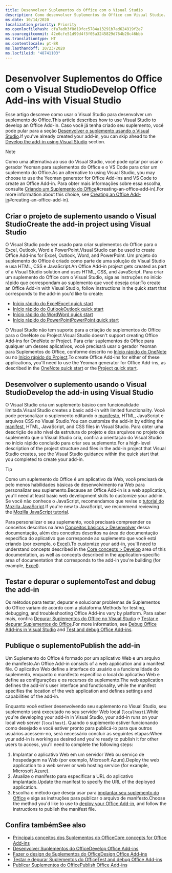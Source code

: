 ```yaml
---
title: Desenvolver Suplementos do Office com o Visual Studio
description: Como desenvolver Suplementos do Office com Visual Studio.
ms.date: 10/14/2020
localization_priority: Priority
ms.openlocfilehash: cfa7adb3f8d19fcc5784a13291b7ad624919f2e7
ms.sourcegitcommit: 42e6cfe51d99d4f3f05a3245829d764b28c46bbb
ms.translationtype: HT
ms.contentlocale: pt-BR
ms.lasthandoff: 10/23/2020
ms.locfileid: "48741103"
---
```

# <a name="develop-office-add-ins-with-visual-studio"></a><span data-ttu-id="8cfad-103">Desenvolver Suplementos do Office com o Visual Studio</span><span class="sxs-lookup"><span data-stu-id="8cfad-103">Develop Office Add-ins with Visual Studio</span></span>

<span data-ttu-id="8cfad-104">Esse artigo descreve como usar o Visual Studio para desenvolver um suplemento do Office.</span><span class="sxs-lookup"><span data-stu-id="8cfad-104">This article describes how to use Visual Studio to develop an Office Add-in.</span></span> <span data-ttu-id="8cfad-105">Caso você já tenha criado seu suplemento, você pode pular para a seção [Desenvolver o suplemento usando o Visual Studio](#develop-the-add-in-using-visual-studio).</span><span class="sxs-lookup"><span data-stu-id="8cfad-105">If you've already created your add-in, you can skip ahead to the [Develop the add-in using Visual Studio](#develop-the-add-in-using-visual-studio) section.</span></span>

> [!NOTE]
> <span data-ttu-id="8cfad-106">Como uma alternativa ao uso do Visual Studio, você pode optar por usar o gerador Yeoman para suplementos do Office e o VS Code para criar um suplemento do Office.</span><span class="sxs-lookup"><span data-stu-id="8cfad-106">As an alternative to using Visual Studio, you may choose to use the Yeoman generator for Office Add-ins and VS Code to create an Office Add-in.</span></span> <span data-ttu-id="8cfad-107">Para obter mais informações sobre essa escolha, consulte [Criando um Suplemento do Office](../develop/develop-overview.md)#creating-an-office-add-in).</span><span class="sxs-lookup"><span data-stu-id="8cfad-107">For more information about this choice, see [Creating an Office Add-in](../develop/develop-overview.md)#creating-an-office-add-in).</span></span>

## <a name="create-the-add-in-project-using-visual-studio"></a><span data-ttu-id="8cfad-108">Criar o projeto de suplemento usando o Visual Studio</span><span class="sxs-lookup"><span data-stu-id="8cfad-108">Create the add-in project using Visual Studio</span></span>

<span data-ttu-id="8cfad-109">O Visual Studio pode ser usado para criar suplementos do Office para o Excel, Outlook, Word e PowerPoint.</span><span class="sxs-lookup"><span data-stu-id="8cfad-109">Visual Studio can be used to create Office Add-ins for Excel, Outlook, Word, and PowerPoint.</span></span> <span data-ttu-id="8cfad-110">Um projeto do suplemento do Office é criado como parte de uma solução do Visual Studio e usa HTML, CSS e JavaScript.</span><span class="sxs-lookup"><span data-stu-id="8cfad-110">An Office Add-in project gets created as part of a Visual Studio solution and uses HTML, CSS, and JavaScript.</span></span> <span data-ttu-id="8cfad-111">Para criar um suplemento do Office com o Visual Studio, siga as instruções no início rápido que correspondam ao suplemento que você deseja criar:</span><span class="sxs-lookup"><span data-stu-id="8cfad-111">To create an Office Add-in with Visual Studio, follow instructions in the quick start that corresponds to the add-in you'd like to create:</span></span>

- [<span data-ttu-id="8cfad-112">Início rápido do Excel</span><span class="sxs-lookup"><span data-stu-id="8cfad-112">Excel quick start</span></span>](../quickstarts/excel-quickstart-jquery.md?tabs=visualstudio)
- [<span data-ttu-id="8cfad-113">Início rápido do Outlook</span><span class="sxs-lookup"><span data-stu-id="8cfad-113">Outlook quick start</span></span>](../quickstarts/outlook-quickstart.md?tabs=visualstudio)
- [<span data-ttu-id="8cfad-114">Início rápido do Word</span><span class="sxs-lookup"><span data-stu-id="8cfad-114">Word quick start</span></span>](../quickstarts/word-quickstart.md?tabs=visualstudio)
- [<span data-ttu-id="8cfad-115">Início rápido do PowerPoint</span><span class="sxs-lookup"><span data-stu-id="8cfad-115">PowerPoint quick start</span></span>](../quickstarts/powerpoint-quickstart.md?tabs=visualstudio)

<span data-ttu-id="8cfad-116">O Visual Studio não tem suporte para a criação de suplementos do Office para o OneNote ou Project.</span><span class="sxs-lookup"><span data-stu-id="8cfad-116">Visual Studio doesn't support creating Office Add-ins for OneNote or Project.</span></span> <span data-ttu-id="8cfad-117">Para criar suplementos do Office para qualquer um desses aplicativos, você precisará usar o gerador Yeoman para Suplementos do Office, conforme descrito no [Início rápido do OneNote](../quickstarts/onenote-quickstart.md) ou no [Início rápido do Project](../quickstarts/project-quickstart.md).</span><span class="sxs-lookup"><span data-stu-id="8cfad-117">To create Office Add-ins for either of these applications, you'll need to use the Yeoman generator for Office Add-ins, as described in the [OneNote quick start](../quickstarts/onenote-quickstart.md) or the [Project quick start](../quickstarts/project-quickstart.md).</span></span>

## <a name="develop-the-add-in-using-visual-studio"></a><span data-ttu-id="8cfad-118">Desenvolver o suplemento usando o Visual Studio</span><span class="sxs-lookup"><span data-stu-id="8cfad-118">Develop the add-in using Visual Studio</span></span>

<span data-ttu-id="8cfad-119">O Visual Studio cria um suplemento básico com funcionalidade limitada.</span><span class="sxs-lookup"><span data-stu-id="8cfad-119">Visual Studio creates a basic add-in with limited functionality.</span></span> <span data-ttu-id="8cfad-120">Você pode personalizar o suplemento editando o [manifesto](add-in-manifests.md), HTML, JavaScript e arquivos CSS no Visual Studio.</span><span class="sxs-lookup"><span data-stu-id="8cfad-120">You can customize the add-in by editing the [manifest](add-in-manifests.md), HTML, JavaScript, and CSS files in Visual Studio.</span></span> <span data-ttu-id="8cfad-121">Para obter uma descrição de alto nível da estrutura do projeto e dos arquivos no projeto de suplemento que o Visual Studio cria, confira a orientação do Visual Studio no início rápido concluído para criar seu suplemento.</span><span class="sxs-lookup"><span data-stu-id="8cfad-121">For a high-level description of the project structure and files in the add-in project that Visual Studio creates, see the Visual Studio guidance within the quick start that you completed to create your add-in.</span></span> 

> [!TIP]
> <span data-ttu-id="8cfad-122">Como um suplemento do Office é um aplicativo da Web, você precisará de pelo menos habilidades básicas de desenvolvimento na Web para personalizar seu suplemento.</span><span class="sxs-lookup"><span data-stu-id="8cfad-122">Because an Office Add-in is a web application, you'll need at least basic web development skills to customize your add-in.</span></span> <span data-ttu-id="8cfad-123">Se você não conhece o JavaScript, recomendamos que revise o [tutorial do Mozilla JavaScript](https://developer.mozilla.org/docs/Web/JavaScript/Guide/Introduction).</span><span class="sxs-lookup"><span data-stu-id="8cfad-123">If you're new to JavaScript, we recommend reviewing the [Mozilla JavaScript tutorial](https://developer.mozilla.org/docs/Web/JavaScript/Guide/Introduction).</span></span>

<span data-ttu-id="8cfad-124">Para personalizar o seu suplemento, você precisará compreender os conceitos descritos na área [Conceitos básicos > Desenvolver](develop-overview.md) dessa documentação, além dos conceitos descritos na área de documentação específica do aplicativo que corresponde ao suplemento que você está criando (por exemplo, o [Excel](../excel/index.yml)).</span><span class="sxs-lookup"><span data-stu-id="8cfad-124">To customize your add-in, you'll need to understand concepts described in the [Core concepts > Develop](develop-overview.md) area of this documentation, as well as concepts described in the application-specific area of documentation that corresponds to the add-in you're building (for example, [Excel](../excel/index.yml)).</span></span> 

## <a name="test-and-debug-the-add-in"></a><span data-ttu-id="8cfad-125">Testar e depurar o suplemento</span><span class="sxs-lookup"><span data-stu-id="8cfad-125">Test and debug the add-in</span></span>

<span data-ttu-id="8cfad-126">Os métodos para testar, depurar e solucionar problemas de Suplementos do Office variam de acordo com a plataforma.</span><span class="sxs-lookup"><span data-stu-id="8cfad-126">Methods for testing, debugging, and troubleshooting Office Add-ins vary by platform.</span></span> <span data-ttu-id="8cfad-127">Para saber mais, confira [Depurar Suplementos do Office no Visual Studio](debug-office-add-ins-in-visual-studio.md) e [Testar e depurar Suplementos do Office](../testing/test-debug-office-add-ins.md).</span><span class="sxs-lookup"><span data-stu-id="8cfad-127">For more information, see [Debug Office Add-ins in Visual Studio](debug-office-add-ins-in-visual-studio.md) and [Test and debug Office Add-ins](../testing/test-debug-office-add-ins.md).</span></span>

## <a name="publish-the-add-in"></a><span data-ttu-id="8cfad-128">Publique o suplemento</span><span class="sxs-lookup"><span data-stu-id="8cfad-128">Publish the add-in</span></span>

<span data-ttu-id="8cfad-129">Um Suplemento do Office é formado por um aplicativo Web e um arquivo de manifesto.</span><span class="sxs-lookup"><span data-stu-id="8cfad-129">An Office Add-in consists of a web application and a manifest file.</span></span> <span data-ttu-id="8cfad-130">O aplicativo Web define a interface do usuário e a funcionalidade do suplemento, enquanto o manifesto especifica o local do aplicativo Web e define as configurações e os recursos do suplemento.</span><span class="sxs-lookup"><span data-stu-id="8cfad-130">The web application defines the add-in's user interface and functionality, while the manifest specifies the location of the web application and defines settings and capabilities of the add-in.</span></span>

<span data-ttu-id="8cfad-131">Enquanto você estiver desenvolvendo seu suplemento no Visual Studio, seu suplemento será executado no seu servidor Web local (`localhost`).</span><span class="sxs-lookup"><span data-stu-id="8cfad-131">While you're developing your add-in in Visual Studio, your add-in runs on your local web server (`localhost`).</span></span> <span data-ttu-id="8cfad-132">Quando o suplemento estiver funcionando como desejado e você estiver pronto para publicá-lo para que outros usuários acessem-no, será necessário concluir as seguintes etapas:</span><span class="sxs-lookup"><span data-stu-id="8cfad-132">When your add-in is working as desired and you're ready to publish it for other users to access, you'll need to complete the following steps:</span></span>

1. <span data-ttu-id="8cfad-133">Implantar o aplicativo Web em um servidor Web ou serviço de hospedagem na Web (por exemplo, Microsoft Azure).</span><span class="sxs-lookup"><span data-stu-id="8cfad-133">Deploy the web application to a web server or web hosting service (for example, Microsoft Azure).</span></span>
2. <span data-ttu-id="8cfad-134">Atualize o manifesto para especificar a URL do aplicativo implantado.</span><span class="sxs-lookup"><span data-stu-id="8cfad-134">Update the manifest to specify the URL of the deployed application.</span></span> 
3. <span data-ttu-id="8cfad-135">Escolha o método que deseja usar para [implantar seu suplemento do Office](../publish/publish.md) e siga as instruções para publicar o arquivo de manifesto.</span><span class="sxs-lookup"><span data-stu-id="8cfad-135">Choose the method you'd like to use to [deploy your Office Add-in](../publish/publish.md), and follow the instructions to publish the manifest file.</span></span>

## <a name="see-also"></a><span data-ttu-id="8cfad-136">Confira também</span><span class="sxs-lookup"><span data-stu-id="8cfad-136">See also</span></span>

- [<span data-ttu-id="8cfad-137">Principais conceitos dos Suplementos do Office</span><span class="sxs-lookup"><span data-stu-id="8cfad-137">Core concepts for Office Add-ins</span></span>](../overview/core-concepts-office-add-ins.md)
- [<span data-ttu-id="8cfad-138">Desenvolver Suplementos do Office</span><span class="sxs-lookup"><span data-stu-id="8cfad-138">Develop Office Add-ins</span></span>](../develop/develop-overview.md)
- [<span data-ttu-id="8cfad-139">Fazer o design de Suplementos do Office</span><span class="sxs-lookup"><span data-stu-id="8cfad-139">Design Office Add-ins</span></span>](../design/add-in-design.md)
- [<span data-ttu-id="8cfad-140">Testar e depurar Suplementos do Office</span><span class="sxs-lookup"><span data-stu-id="8cfad-140">Test and debug Office Add-ins</span></span>](../testing/test-debug-office-add-ins.md)
- [<span data-ttu-id="8cfad-141">Publicar Suplementos do Office</span><span class="sxs-lookup"><span data-stu-id="8cfad-141">Publish Office Add-ins</span></span>](../publish/publish.md)
